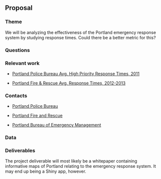 ## Proposal

### Theme

We will be analyzing the effectiveness of the Portland emergency response system by studying response times.  Could there be a better metric for this?

### Questions

### Relevant work

* [Portland Police Bureau Avg. High Priority Response Times, 2011](https://www.portlandoregon.gov/cbo/article/394821)

* [Portland Fire & Rescue Avg. Response Times, 2012-2013](https://www.portlandoregon.gov/cbo/article/433203)

### Contacts

* [Portland Police Bureau](https://www.portlandoregon.gov/police/)

* [Portland Fire and Rescue](https://www.portlandoregon.gov/fire/)

* [Portland Bureau of Emergency Management](https://www.portlandoregon.gov/pbem/)

### Data

### Deliverables

The project deliverable will most likely be a whitepaper containing informative maps of Portland relating to the emergency response system.  It may end up being a Shiny app, however.
